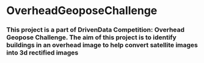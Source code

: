 # OverheadGeoposeChallenge
### This project is a part of DrivenData Competition: Overhead Geopose Challenge. The aim of this project is to identify buildings in an overhead image to help convert satellite images into 3d rectified images
